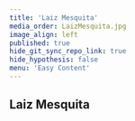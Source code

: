 ```yaml
---
title: 'Laiz Mesquita'
media_order: LaizMesquita.jpg
image_align: left
published: true
hide_git_sync_repo_link: true
hide_hypothesis: false
menu: 'Easy Content'
---
```


## Laiz Mesquita